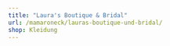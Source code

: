 ```yaml
---
title: "Laura's Boutique & Bridal"
url: /mamaroneck/lauras-boutique-und-bridal/
shop: Kleidung
---
```

